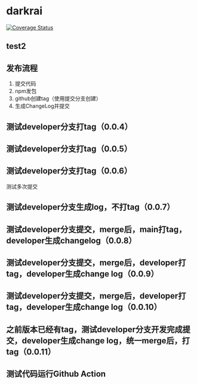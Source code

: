 # darkrai
[![Coverage Status](https://coveralls.io/repos/github/liuxian496/darkrai/badge.svg?branch=main)](https://coveralls.io/github/liuxian496/darkrai?branch=main)

## test2

## 发布流程

1. 提交代码
2. npm发包
3. github创建tag（使用提交分支创建）
4. 生成ChangeLog并提交

## 测试developer分支打tag（0.0.4）

## 测试developer分支打tag（0.0.5）

## 测试developer分支打tag（0.0.6）
  测试多次提交

## 测试developer分支生成log，不打tag（0.0.7）

## 测试developer分支提交，merge后，main打tag，developer生成changelog（0.0.8）

## 测试developer分支提交，merge后，developer打tag，developer生成change log（0.0.9）

## 测试developer分支提交，merge后，developer打tag，developer生成change log（0.0.10）

## 之前版本已经有tag，测试developer分支开发完成提交，developer生成change log，统一merge后，打tag（0.0.11）

## 测试代码运行Github Action
